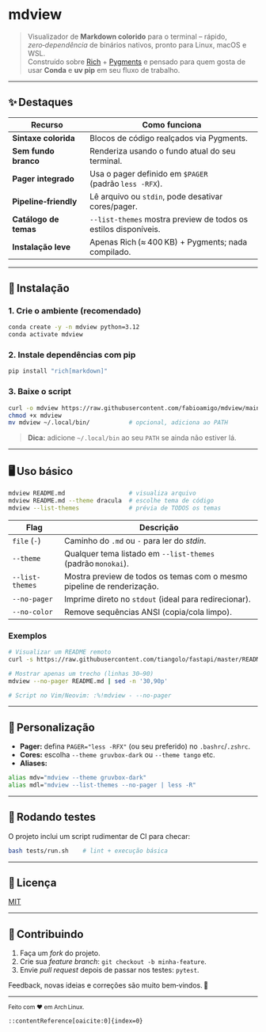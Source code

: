 # mdview

> Visualizador de **Markdown colorido** para o terminal – rápido, _zero‑dependência_ de binários nativos, pronto para Linux, macOS e WSL.  
> Construído sobre [Rich](https://rich.readthedocs.io/) + [Pygments](https://pygments.org/) e pensado para quem gosta de usar **Conda** e **uv pip** em seu fluxo de trabalho.

---

## ✨ Destaques

| Recurso | Como funciona |
|---------|---------------|
| **Sintaxe colorida** | Blocos de código realçados via Pygments. |
| **Sem fundo branco** | Renderiza usando o fundo atual do seu terminal. |
| **Pager integrado** | Usa o pager definido em `$PAGER` (padrão `less -RFX`). |
| **Pipeline‑friendly** | Lê arquivo ou `stdin`, pode desativar cores/pager. |
| **Catálogo de temas** | `--list-themes` mostra preview de todos os estilos disponíveis. |
| **Instalação leve** | Apenas Rich (≈ 400 KB) + Pygments; nada compilado. |

---

## 🚀 Instalação

### 1. Crie o ambiente (recomendado)

```bash
conda create -y -n mdview python=3.12
conda activate mdview
````

### 2. Instale dependências com **pip**

```bash
pip install "rich[markdown]"
```

### 3. Baixe o script

```bash
curl -o mdview https://raw.githubusercontent.com/fabioamigo/mdview/main/mdview
chmod +x mdview
mv mdview ~/.local/bin/           # opcional, adiciona ao PATH
```

> **Dica:** adicione `~/.local/bin` ao seu `PATH` se ainda não estiver lá.

---

## 🖥️ Uso básico

```bash
mdview README.md                  # visualiza arquivo
mdview README.md --theme dracula  # escolhe tema de código
mdview --list-themes              # prévia de TODOS os temas
```

| Flag            | Descrição                                                              |
| --------------- | ---------------------------------------------------------------------- |
| `file` (`-`)    | Caminho do `.md` ou `-` para ler do *stdin*.                           |
| `--theme`       | Qualquer tema listado em `--list-themes` (padrão `monokai`).           |
| `--list-themes` | Mostra preview de todos os temas com o mesmo pipeline de renderização. |
| `--no‑pager`    | Imprime direto no `stdout` (ideal para redirecionar).                  |
| `--no‑color`    | Remove sequências ANSI (copia/cola limpo).                             |

### Exemplos

```bash
# Visualizar um README remoto
curl -s https://raw.githubusercontent.com/tiangolo/fastapi/master/README.md | mdview -

# Mostrar apenas um trecho (linhas 30–90)
mdview --no-pager README.md | sed -n '30,90p'

# Script no Vim/Neovim: :%!mdview - --no-pager
```

---

## 🔧 Personalização

* **Pager:** defina `PAGER="less -RFX"` (ou seu preferido) no `.bashrc`/`.zshrc`.
* **Cores:** escolha `--theme gruvbox-dark` ou `--theme tango` etc.
* **Aliases:**

```bash
alias mdv="mdview --theme gruvbox-dark"
alias mdl="mdview --list-themes --no-pager | less -R"
```

---

## 🧪 Rodando testes

O projeto inclui um script rudimentar de CI para checar:

```bash
bash tests/run.sh    # lint + execução básica
```

---

## 📜 Licença

[MIT](LICENSE)

---

## 🙋 Contribuindo

1. Faça um *fork* do projeto.
2. Crie sua *feature branch*: `git checkout -b minha-feature`.
3. Envie *pull request* depois de passar nos testes: `pytest`.

Feedback, novas ideias e correções são muito bem‑vindos. 🚀

---

<sub>Feito com ❤️ em Arch Linux.</sub>

```
::contentReference[oaicite:0]{index=0}
```
